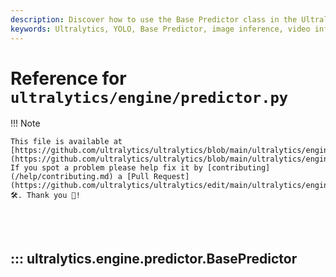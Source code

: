 ```yaml
---
description: Discover how to use the Base Predictor class in the Ultralytics YOLO engine for efficient image and video inference.
keywords: Ultralytics, YOLO, Base Predictor, image inference, video inference, machine learning, Python
---
```


# Reference for `ultralytics/engine/predictor.py`

!!! Note

    This file is available at [https://github.com/ultralytics/ultralytics/blob/main/ultralytics/engine/predictor.py](https://github.com/ultralytics/ultralytics/blob/main/ultralytics/engine/predictor.py). If you spot a problem please help fix it by [contributing](/help/contributing.md) a [Pull Request](https://github.com/ultralytics/ultralytics/edit/main/ultralytics/engine/predictor.py) 🛠️. Thank you 🙏!

<br><br>

## ::: ultralytics.engine.predictor.BasePredictor

<br><br>
